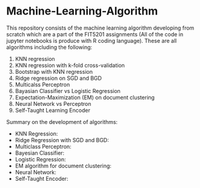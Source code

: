 # Machine-Learning-Algorithm
This repository consists of the machine learning algorithm developing from scratch which are a part of the FIT5201 assignments (All of the code in jupyter notebooks is produce with R coding language).
These are all algorithms including the following:
1. KNN regression
2. KNN regression with k-fold cross-validation
3. Bootstrap with KNN regression
4. Ridge regression on SGD and BGD
5. Multicalss Perceptron
6. Bayasian Classifier vs Logistic Regression
7. Expectation-Maximization (EM) on document clustering
8. Neural Network vs Perceptron
9. Self-Taught Learning Encoder

Summary on the development of algorithms:
- KNN Regression:
- Ridge Regression with SGD and BGD:
- Multiclass Perceptron:
- Bayesian Classifier:
- Logistic Regression:
- EM algorithm for document clustering:
- Neural Network:
- Self-Taught Encoder:
